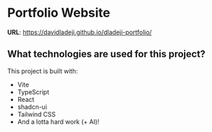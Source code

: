 # Portfolio Website

**URL**: https://davidladeji.github.io/dladeji-portfolio/

## What technologies are used for this project?

This project is built with:

- Vite
- TypeScript
- React
- shadcn-ui
- Tailwind CSS
- And a lotta hard work (+ AI)!